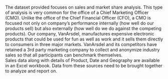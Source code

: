 The dataset provided focuses on sales and market share analysis.  This type of analysis is very common for the office of a Chief Marketing Officer (CMO). 
Unlike the office of the Chief Financial Officer (CFO), a CMO is focused not only on company’s performance internally (how well do our products sell) but also externally 
(how well do we do against the competing products).
Our company, VanArsdel, manufactures expensive electronic products that could be used for fun as well as work and it sells them directly to consumers in three major markets. 
VanArsdel and its competitors have retained a 3rd party marketing company to collect and anonymize industry sales so that all participants can benchmark themselves.  
Sales data along with details of Product, Date and Geography are available in an Excel workbook. Data from these sources need to be brought together to analyze and report on.
